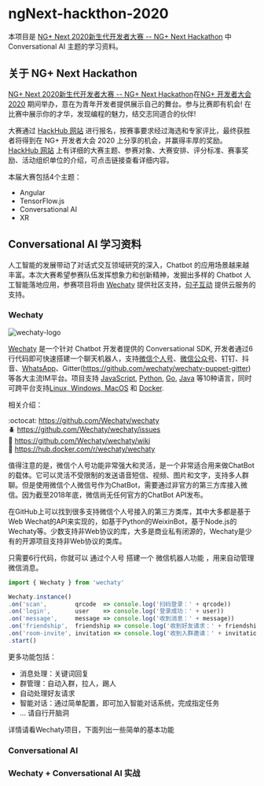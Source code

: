 # ngNext-hackthon-2020

本项目是 [NG+ Next 2020新生代开发者大赛 -- NG+ Next Hackathon](http://ngplus.world/#hackathon) 中 Conversational AI 主题的学习资料。

## 关于 NG+ Next Hackathon

[NG+ Next 2020新生代开发者大赛 -- NG+ Next Hackathon](http://ngplus.world/#hackathon)在[NG+ 开发者大会 2020](http://ngplus.world/) 期间举办，意在为青年开发者提供展示自己的舞台。参与比赛即有机会! 在比赛中展示你的才华，发现编程的魅力，结交志同道合的伙伴!

大赛通过 [HackHub 网站](https://event.hackhub.cn/event/ng2020) 进行报名，按赛事要求经过海选和专家评比，最终获胜者将得到在 NG+ 开发者大会 2020 上分享的机会，并赢得丰厚的奖励。[HackHub 网站](https://event.hackhub.cn/event/ng2020) 上有详细的大赛主题、参赛对象、大赛安排、评分标准、赛事奖励、活动组织单位的介绍，可点击链接查看详细内容。

本届大赛包括4个主题：
- Angular
- TensorFlow.js
- Conversational AI
- XR

## Conversational AI 学习资料

人工智能的发展带动了对话式交互领域研究的深入，Chatbot 的应用场景越来越丰富。本次大赛希望参赛队伍发挥想象力和创新精神，发掘出多样的 Chatbot 人工智能落地应用，参赛项目将由 [Wechaty](https://wechaty.js.org/) 提供社区支持，[句子互动](https://www.juzibot.com/) 提供云服务的支持。

### Wechaty 

![wechaty-logo](https://camo.githubusercontent.com/d9a57af0493282f9599725857ae7bcd85297a43c/68747470733a2f2f776563686174792e6a732e6f72672f696d672f776563686174792d6c6f676f2e737667)

[Wechaty](https://github.com/wechaty/wechaty) 是一个针对 Chatbot 开发者提供的 Conversational SDK, 开发者通过6行代码即可快速搭建一个聊天机器人，支持[微信个人号](https://github.com/wechaty/wechaty-puppet-padplus)、[微信公众号](https://github.com/wechaty/wechaty-puppet-official-account)、钉钉、抖音、[WhatsApp](https://github.com/wechaty/wechaty-puppet-whatsapp)、Gitter(https://github.com/wechaty/wechaty-puppet-gitter) 等各大主流IM平台。项目支持 [JavaScript](https://github.com/Wechaty/wechaty), [Python](https://github.com/Wechaty/python-wechaty/), [Go](https://github.com/Wechaty/go-wechaty/), [Java](https://github.com/Wechaty/java-wechaty/) 等10种语言，同时可跨平台支持[Linux, Windows, MacOS](https://github.com/wechaty/wechaty/actions?query=workflow%3ANPM) 和 [Docker](https://github.com/wechaty/wechaty/actions?query=workflow%3ADocker).

相关介绍：

:octocat: <https://github.com/Wechaty/wechaty>  
:beetle: <https://github.com/Wechaty/wechaty/issues>  
:book: <https://github.com/Wechaty/wechaty/wiki>  
:whale: <https://hub.docker.com/r/wechaty/wechaty>  

值得注意的是，微信个人号功能非常强大和灵活，是一个非常适合用来做ChatBot的载体。它可以灵活不受限制的发送语音短信、视频、图片和文字，支持多人群聊。但是使用微信个人微信号作为ChatBot，需要通过非官方的第三方库接入微信。因为截至2018年底，微信尚无任何官方的ChatBot API发布。  

在GitHub上可以找到很多支持微信个人号接入的第三方类库，其中大多都是基于Web Wechat的API来实现的，如基于Python的WeixinBot，基于Node.js的Wechaty等。少数支持非Web协议的库，大多是商业私有闭源的，Wechaty是少有的开源项目支持非Web协议的类库。

只需要6行代码，你就可以 通过个人号 搭建一个 微信机器人功能 ，用来自动管理微信消息。

```ts
import { Wechaty } from 'wechaty'

Wechaty.instance()
.on('scan',        qrcode  => console.log('扫码登录：' + qrcode))
.on('login',       user    => console.log('登录成功：' + user))
.on('message',     message => console.log('收到消息：' + message))
.on('friendship',  friendship => console.log('收到好友请求：' + friendship))
.on('room-invite', invitation => console.log('收到入群邀请：' + invitation))
.start()
```

更多功能包括：
- 消息处理：关键词回复
- 群管理：自动入群，拉人，踢人
- 自动处理好友请求
- 智能对话：通过简单配置，即可加入智能对话系统，完成指定任务
- ... 请自行开脑洞

详情请看Wechaty项目，下面列出一些简单的基本功能    

### Conversational AI



### Wechaty + Conversational AI 实战


